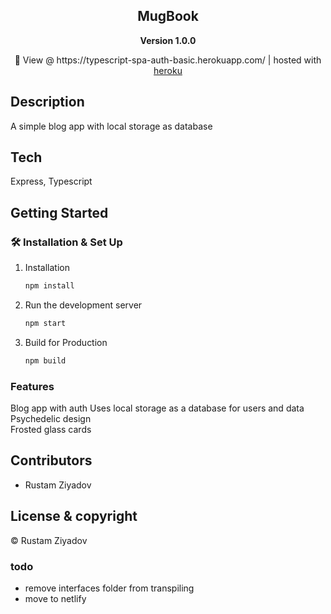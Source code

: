 <div align="center">
  <h2>MugBook</h2>
  <strong>Version 1.0.0</strong>
</div>

<p align="center">
  🚀 View @ https://typescript-spa-auth-basic.herokuapp.com/ | hosted with <a href="https://id.heroku.com/">heroku</a>
</p>

<p align="center">
  
</p>

<!-- <div align="center">
  <img src="https://github.com/zyderus/portfolio/blob/main/public/assets/images/tron.png" width="100%">
</div> -->

## Description
A simple blog app with local storage as database

## Tech
Express, Typescript

## Getting Started

### 🛠 Installation & Set Up

1. Installation

   ```sh
   npm install
   ```

2. Run the development server

   ```sh
   npm start
   ```

3. Build for Production

   ```sh
   npm build
   ```

### Features
Blog app with auth
Uses local storage as a database for users and data  
Psychedelic design  
Frosted glass cards

## Contributors

- Rustam Ziyadov

## License & copyright

&copy; Rustam Ziyadov



### todo

- remove interfaces folder from transpiling
- move to netlify
